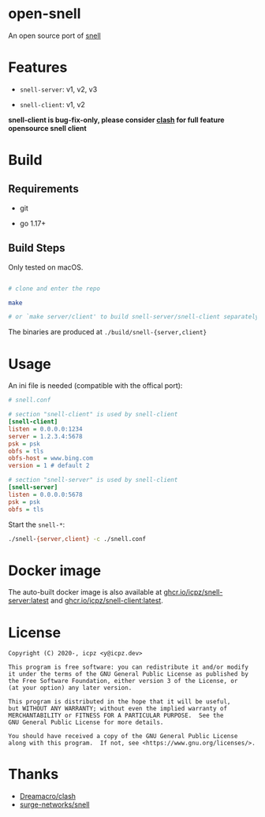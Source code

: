 # open-snell

An open source port of [snell](https://github.com/surge-networks/snell)

# Features

+ `snell-server`: v1, v2, v3

+ `snell-client`: v1, v2

**snell-client is bug-fix-only, please consider [clash](https://github.com/Dreamacro/clash) for full feature opensource snell client**

# Build

## Requirements

+ git

+ go 1.17+

## Build Steps

Only tested on macOS.

```bash

# clone and enter the repo

make

# or `make server/client' to build snell-server/snell-client separately

```

The binaries are produced at `./build/snell-{server,client}`

# Usage

An ini file is needed (compatible with the offical port):

```ini
# snell.conf

# section "snell-client" is used by snell-client
[snell-client]
listen = 0.0.0.0:1234
server = 1.2.3.4:5678
psk = psk
obfs = tls
obfs-host = www.bing.com
version = 1 # default 2

# section "snell-server" is used by snell-client
[snell-server]
listen = 0.0.0.0:5678
psk = psk
obfs = tls
```

Start the `snell-*`:

```bash
./snell-{server,client} -c ./snell.conf
```

# Docker image

The auto-built docker image is also available at [ghcr.io/icpz/snell-server:latest](https://github.com/icpz/open-snell/pkgs/container/snell-server) and [ghcr.io/icpz/snell-client:latest](https://github.com/icpz/open-snell/pkgs/container/snell-client).

# License

```
Copyright (C) 2020-, icpz <y@icpz.dev>

This program is free software: you can redistribute it and/or modify
it under the terms of the GNU General Public License as published by
the Free Software Foundation, either version 3 of the License, or
(at your option) any later version.

This program is distributed in the hope that it will be useful,
but WITHOUT ANY WARRANTY; without even the implied warranty of
MERCHANTABILITY or FITNESS FOR A PARTICULAR PURPOSE.  See the
GNU General Public License for more details.

You should have received a copy of the GNU General Public License
along with this program.  If not, see <https://www.gnu.org/licenses/>.
```

# Thanks

+ [Dreamacro/clash](https://github.com/Dreamacro/clash)
+ [surge-networks/snell](https://github.com/surge-networks/snell)

